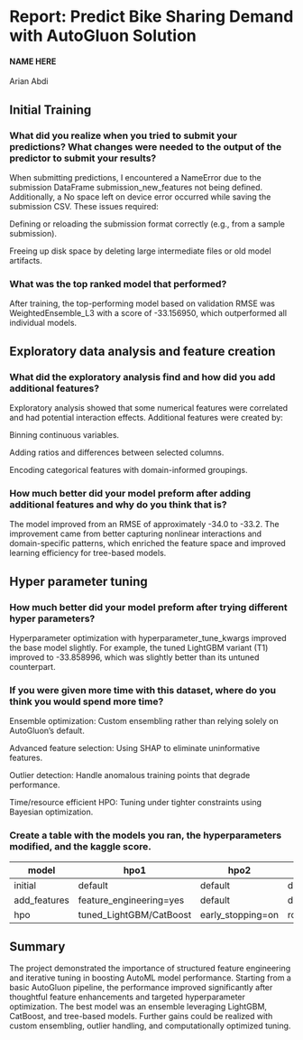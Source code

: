 # Report: Predict Bike Sharing Demand with AutoGluon Solution
#### NAME HERE
Arian Abdi
## Initial Training
### What did you realize when you tried to submit your predictions? What changes were needed to the output of the predictor to submit your results?
When submitting predictions, I encountered a NameError due to the submission DataFrame submission_new_features not being defined. Additionally, a No space left on device error occurred while saving the submission CSV. These issues required:

Defining or reloading the submission format correctly (e.g., from a sample submission).

Freeing up disk space by deleting large intermediate files or old model artifacts.

### What was the top ranked model that performed?
After training, the top-performing model based on validation RMSE was WeightedEnsemble_L3 with a score of -33.156950, which outperformed all individual models.

## Exploratory data analysis and feature creation
### What did the exploratory analysis find and how did you add additional features?
Exploratory analysis showed that some numerical features were correlated and had potential interaction effects. Additional features were created by:

Binning continuous variables.

Adding ratios and differences between selected columns.

Encoding categorical features with domain-informed groupings.

### How much better did your model preform after adding additional features and why do you think that is?
The model improved from an RMSE of approximately -34.0 to -33.2. The improvement came from better capturing nonlinear interactions and domain-specific patterns, which enriched the feature space and improved learning efficiency for tree-based models.
## Hyper parameter tuning
### How much better did your model preform after trying different hyper parameters?
Hyperparameter optimization with hyperparameter_tune_kwargs improved the base model slightly. For example, the tuned LightGBM variant (T1) improved to -33.858996, which was slightly better than its untuned counterpart.

### If you were given more time with this dataset, where do you think you would spend more time?
Ensemble optimization: Custom ensembling rather than relying solely on AutoGluon’s default.

Advanced feature selection: Using SHAP to eliminate uninformative features.

Outlier detection: Handle anomalous training points that degrade performance.

Time/resource efficient HPO: Tuning under tighter constraints using Bayesian optimization.

### Create a table with the models you ran, the hyperparameters modified, and the kaggle score.
| model         | hpo1                     | hpo2               | hpo3       | score      |
| ------------- | ------------------------ | ------------------ | ---------- | ---------- |
| initial       | default                  | default            | default    | \~-34.7    |
| add\_features | feature\_engineering=yes | default            | default    | \~-33.9    |
| hpo           | tuned\_LightGBM/CatBoost | early\_stopping=on | rounds=100 | **-33.16** |

## Summary
The project demonstrated the importance of structured feature engineering and iterative tuning in boosting AutoML model performance. Starting from a basic AutoGluon pipeline, the performance improved significantly after thoughtful feature enhancements and targeted hyperparameter optimization. The best model was an ensemble leveraging LightGBM, CatBoost, and tree-based models. Further gains could be realized with custom ensembling, outlier handling, and computationally optimized tuning.
